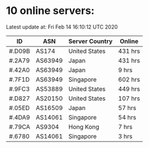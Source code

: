 # 10 online servers:

Latest update at: Fri Feb 14 16:10:12 UTC 2020

| ID | ASN | Server Country | Online |
| -- | --- | -------------- | ------ |
| #.D09B | AS174 | United States | 431 hrs |
| #.2A79 | AS63949 | Japan | 431 hrs |
| #.42A0 | AS63949 | Japan | 9 hrs |
| #.7F1D | AS63949 | Singapore | 602 hrs |
| #.9FC3 | AS53889 | United States | 449 hrs |
| #.D827 | AS20150 | United States | 107 hrs |
| #.05ED | AS16509 | Japan | 57 hrs |
| #.4DA9 | AS14061 | Singapore | 54 hrs |
| #.79CA | AS9304 | Hong Kong | 7 hrs |
| #.6780 | AS14061 | Singapore | 3 hrs |

